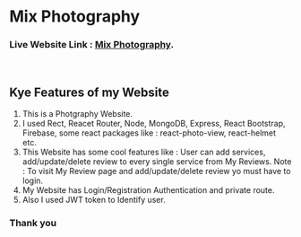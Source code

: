 # Mix Photography

### Live Website Link : [Mix Photography](https://mix-photography.web.app/).

</br>

## Kye Features of my Website

<ol>

<li>This is a Photgraphy Website.</li>
<li>I used Rect, Reacet Router, Node, MongoDB, Express, React Bootstrap, Firebase, some react packages like : react-photo-view, react-helmet etc. </li>
<li>This Website has some cool features like : User can add services, add/update/delete review to every single service from My Reviews. Note : To visit My Review page and add/update/delete review yo must have to login.</li>
<li>My Website has Login/Registration Authentication and private route.</li>
<li>Also I used JWT token to Identify user.</li>

</ol>

### Thank you
